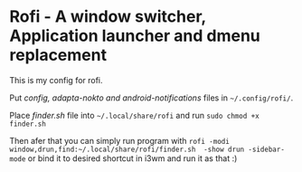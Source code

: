 # Rofi - A window switcher, Application launcher and dmenu replacement

This is my config for rofi.

Put _config, adapta-nokto and android-notifications_ files in `~/.config/rofi/`. 

Place _finder.sh_ file into `~/.local/share/rofi` and run `sudo chmod +x finder.sh`

Then afer that you can simply run program with `rofi -modi window,drun,find:~/.local/share/rofi/finder.sh  -show drun -sidebar-mode` or bind it to desired shortcut in i3wm and run it as that :)
